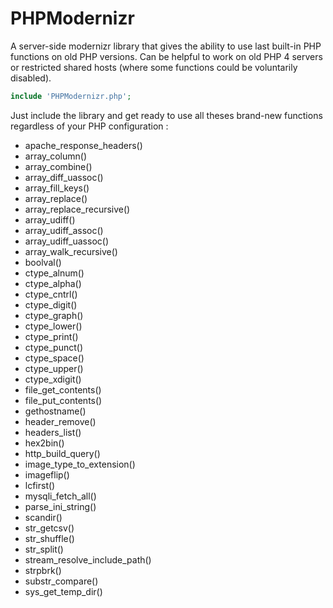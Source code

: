 PHPModernizr
============

A server-side modernizr library that gives the ability to use last built-in PHP functions on old PHP versions.
Can be helpful to work on old PHP 4 servers or restricted shared hosts (where some functions could be voluntarily disabled).

```php
include 'PHPModernizr.php';
```

Just include the library and get ready to use all theses brand-new functions regardless of your PHP configuration :

- apache_response_headers()
- array_column()
- array_combine()
- array_diff_uassoc()
- array_fill_keys()
- array_replace()
- array_replace_recursive()
- array_udiff()
- array_udiff_assoc()
- array_udiff_uassoc()
- array_walk_recursive()
- boolval()
- ctype_alnum()
- ctype_alpha()
- ctype_cntrl()
- ctype_digit()
- ctype_graph()
- ctype_lower()
- ctype_print()
- ctype_punct()
- ctype_space()
- ctype_upper()
- ctype_xdigit()
- file_get_contents()
- file_put_contents()
- gethostname()
- header_remove()
- headers_list()
- hex2bin()
- http_build_query()
- image_type_to_extension()
- imageflip()
- lcfirst()
- mysqli_fetch_all()
- parse_ini_string()
- scandir()
- str_getcsv()
- str_shuffle()
- str_split()
- stream_resolve_include_path()
- strpbrk()
- substr_compare()
- sys_get_temp_dir()
